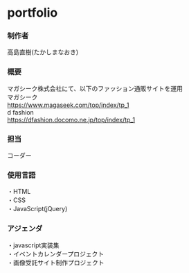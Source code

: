 # portfolio

### 制作者
高島直樹(たかしまなおき)

### 概要
マガシーク株式会社にて、以下のファッション通販サイトを運用<br>
マガシーク<br>
https://www.magaseek.com/top/index/tp_1<br>
d fashion<br>
https://dfashion.docomo.ne.jp/top/index/tp_1<br>

### 担当
コーダー

### 使用言語
・HTML<br>
・CSS<br>
・JavaScript(jQuery)<br>

### アジェンダ
・javascript実装集<br>
・イベントカレンダープロジェクト<br>
・画像受託サイト制作プロジェクト<br>
